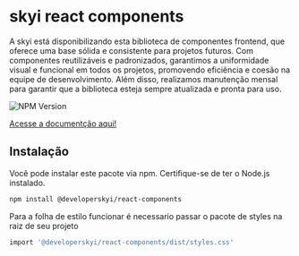 # skyi react components

A skyi está disponibilizando esta biblioteca de componentes frontend, que oferece uma base sólida e consistente para projetos futuros. Com componentes reutilizáveis e padronizados, garantimos a uniformidade visual e funcional em todos os projetos, promovendo eficiência e coesão na equipe de desenvolvimento. Além disso, realizamos manutenção mensal para garantir que a biblioteca esteja sempre atualizada e pronta para uso.

![NPM Version](https://img.shields.io/npm/v/%40developerskyi%2Freact-components?style=for-the-badge)

[Acesse a documentção aqui!](https://ui.skyi.com.br/?path=/docs/introduction-introduction--docs)


## Instalação

Você pode instalar este pacote via npm. Certifique-se de ter o Node.js instalado.

```bash
npm install @developerskyi/react-components
```
Para a folha de estilo funcionar é necessario passar o pacote de styles na raiz de seu projeto

```bash
import '@developerskyi/react-components/dist/styles.css'
```
